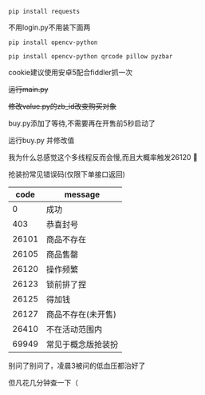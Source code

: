```pip install requests```


不用login.py不用装下面两

```pip install opencv-python```

```pip install opencv-python qrcode pillow pyzbar```


cookie建议使用安卓5配合fiddler抓一次

~~运行main.py~~

~~修改value.py的zb_id改变购买对象~~

buy.py添加了等待,不需要再在开售前5秒启动了

运行buy.py 并修改值

我为什么总感觉这个多线程反而会慢,而且大概率触发26120 👀

抢装扮常见错误码(仅限下单接口返回)

| code        |message           |
| ----------- | ---------------  |
| 0           | 成功             |
| 403         | 恭喜封号          |
| 26101       | 商品不存在        |
| 26105       | 商品售罄          |
| 26120       | 操作频繁          |
| 26123       | 锁前排了捏        |
| 26125       | 得加钱           |
| 26127       | 商品不存在(未开售)|
| 26410       | 不在活动范围内    |
| 69949       | 常见于概念版抢装扮 |

别问了别问了，凌晨3被问的低血压都治好了

但凡花几分钟查一下（
